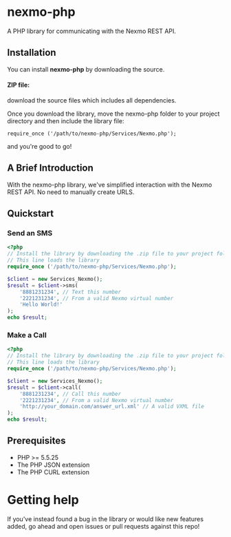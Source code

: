 # nexmo-php
A PHP library for communicating with the Nexmo REST API.

## Installation

You can install **nexmo-php** by downloading the source.

#### ZIP file:

download the source files which includes all dependencies.

Once you download the library, move the nexmo-php folder to your project
directory and then include the library file:

    require_once ('/path/to/nexmo-php/Services/Nexmo.php');

and you're good to go!

## A Brief Introduction

With the nexmo-php library, we've simplified interaction with the
Nexmo REST API. No need to manually create URLS.

## Quickstart

### Send an SMS

```php
<?php
// Install the library by downloading the .zip file to your project folder.
// This line loads the library
require_once ('/path/to/nexmo-php/Services/Nexmo.php');

$client = new Services_Nexmo();
$result = $client->sms(
    '8881231234', // Text this number
    '2221231234', // From a valid Nexmo virtual number
    'Hello World!'
);
echo $result;
```

### Make a Call

```php
<?php
// Install the library by downloading the .zip file to your project folder.
// This line loads the library
require_once ('/path/to/nexmo-php/Services/Nexmo.php');

$client = new Services_Nexmo();
$result = $client->call(
    '8881231234', // Call this number
    '2221231234', // From a valid Nexmo virtual number
	'http://your_domain.com/answer_url.xml' // A valid VXML file 
);
echo $result;
```

## Prerequisites

* PHP >= 5.5.25
* The PHP JSON extension
* The PHP CURL extension

# Getting help

If you've instead found a bug in the library or would like new features added, go ahead and open issues or pull requests against this repo!
